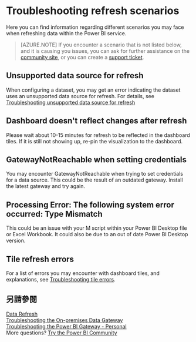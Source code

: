 <properties 
   pageTitle="Troubleshooting refresh scenarios"
   description="Troubleshooting refresh scenarios"
   services="powerbi" 
   documentationCenter="" 
   authors="guyinacube" 
   manager="mblythe" 
   backup=""
   editor=""
   tags=""
   qualityFocus="complete"
   qualityDate="04/04/2016"/>
 
<tags
   ms.service="powerbi"
   ms.devlang="NA"
   ms.topic="article"
   ms.tgt_pltfrm="NA"
   ms.workload="powerbi"
   ms.date="08/15/2016"
   ms.author="asaxton"/>

# Troubleshooting refresh scenarios  

Here you can find information regarding different scenarios you may face when refreshing data within the Power BI service. 

> [AZURE.NOTE] If you encounter a scenario that is not listed below, and it is causing you issues, you can ask for further assistance on the <bpt id="p1">[</bpt>community site<ept id="p1">](http://community.powerbi.com/)</ept>, or you can create a <bpt id="p2">[</bpt>support ticket<ept id="p2">](https://powerbi.microsoft.com/support/)</ept>.

## Unsupported data source for refresh
When configuring a dataset, you may get an error indicating the dataset uses an unsupported data source for refresh. For details, see <bpt id="p1">[</bpt>Troubleshooting unsupported data source for refresh<ept id="p1">](powerbi-admin-troubleshoot-unsupported-data-source-for-refresh.md)</ept>

## Dashboard doesn't reflect changes after refresh  
Please wait about 10-15 minutes for refresh to be reflected in the dashboard tiles.  If it is still not showing up, re-pin the visualization to the dashboard.

## GatewayNotReachable when setting credentials  
You may encounter GatewayNotReachable when trying to set credentials for a data source. This could be the result of an outdated gateway.  Install the latest gateway and try again.

## Processing Error: The following system error occurred: Type Mismatch  
This could be an issue with your M script within your Power BI Desktop file or Excel Workbook.  It could also be due to an out of date Power BI Desktop version.

## Tile refresh errors
For a list of errors you may encounter with dashboard tiles, and explanations, see <bpt id="p1">[</bpt>Troubleshooting tile errors<ept id="p1">](powerbi-refresh-troubleshooting-tile-errors.md)</ept>.

## 另請參閱  

[Data Refresh](powerbi-refresh-data.md)  
[Troubleshooting the On-premises Data Gateway](powerbi-gateway-onprem-tshoot.md)  
[Troubleshooting the Power BI Gateway - Personal](powerbi-admin-troubleshooting-power-bi-personal-gateway.md)  
More questions? [Try the Power BI Community](http://community.powerbi.com/)